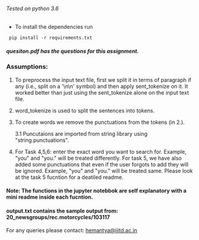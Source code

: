 ###### Tested on python 3.6

- To install the dependencies run
```
 pip install -r requirements.txt
```

##### quesiton.pdf has the questions for this assignment.
### Assumptions: 
1. To preprocess the input text file, first we split it in terms of paragraph if any (i.e., split on a '\n\n' symbol) and then apply sent\_tokenize on it. It worked better than just using the sent\_tokenize alone on the input text file.

2. word\_tokenize is used to split the sentences into tokens.

3. To create words we remove the punctuations from the tokens (in 2.).

	3.1 Puncutaions are imported from string library using "string.punctuations". 

4. For Task 4,5,6: enter the exact word you want to search for. Example, "you" and "you." will be treated differently. For task 5, we have also added some punctuations that even if the user forgots to add they will be ignored. Example, "you" and "you." will be treated same. Please look at the task 5 fucntion for a deatiled readme.
 

#### Note: The functions in the jupyter notebbok are self explanatory with a mini readme inside each fucntion.

#### output.txt contains the sample output from: 20\_newsgroups/rec.motorcycles/103117
For any queries please contact: hemantya@iiitd.ac.in

